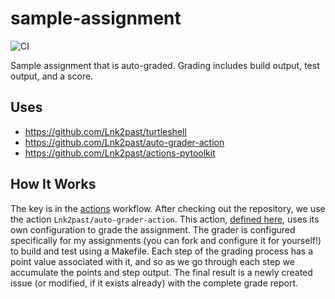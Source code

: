 # sample-assignment

![CI](https://github.com/Lnk2past/sample-assignment/workflows/CI/badge.svg)

Sample assignment that is auto-graded. Grading includes build output, test output, and a score.

## Uses

- https://github.com/Lnk2past/turtleshell
- https://github.com/Lnk2past/auto-grader-action
- https://github.com/Lnk2past/actions-pytoolkit

## How It Works

The key is in the [actions](/.github/workflows/test.yml) workflow. After checking out the repository, we use the action `Lnk2past/auto-grader-action`. This action, [defined here](https://github.com/Lnk2past/auto-grader-action), uses its own configuration to grade the assignment. The grader is configured specifically for my assignments (you can fork and configure it for yourself!) to build and test using a Makefile. Each step of the grading process has a point value associated with it, and so as we go through each step we accumulate the points and step output. The final result is a newly created issue (or modified, if it exists already) with the complete grade report.
